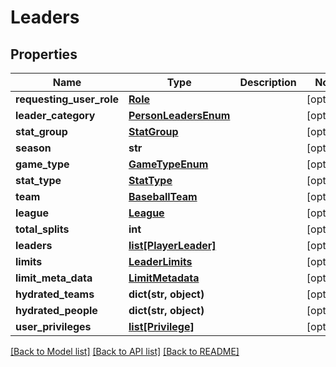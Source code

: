 # Leaders

## Properties
Name | Type | Description | Notes
------------ | ------------- | ------------- | -------------
**requesting_user_role** | [**Role**](Role.md) |  | [optional] 
**leader_category** | [**PersonLeadersEnum**](PersonLeadersEnum.md) |  | [optional] 
**stat_group** | [**StatGroup**](StatGroup.md) |  | [optional] 
**season** | **str** |  | [optional] 
**game_type** | [**GameTypeEnum**](GameTypeEnum.md) |  | [optional] 
**stat_type** | [**StatType**](StatType.md) |  | [optional] 
**team** | [**BaseballTeam**](BaseballTeam.md) |  | [optional] 
**league** | [**League**](League.md) |  | [optional] 
**total_splits** | **int** |  | [optional] 
**leaders** | [**list[PlayerLeader]**](PlayerLeader.md) |  | [optional] 
**limits** | [**LeaderLimits**](LeaderLimits.md) |  | [optional] 
**limit_meta_data** | [**LimitMetadata**](LimitMetadata.md) |  | [optional] 
**hydrated_teams** | **dict(str, object)** |  | [optional] 
**hydrated_people** | **dict(str, object)** |  | [optional] 
**user_privileges** | [**list[Privilege]**](Privilege.md) |  | [optional] 

[[Back to Model list]](../README.md#documentation-for-models) [[Back to API list]](../README.md#documentation-for-api-endpoints) [[Back to README]](../README.md)

